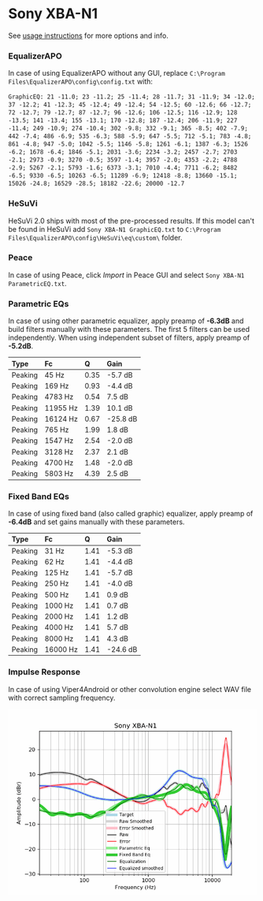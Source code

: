 # Sony XBA-N1
See [usage instructions](https://github.com/jaakkopasanen/AutoEq#usage) for more options and info.

### EqualizerAPO
In case of using EqualizerAPO without any GUI, replace `C:\Program Files\EqualizerAPO\config\config.txt`
with:
```
GraphicEQ: 21 -11.0; 23 -11.2; 25 -11.4; 28 -11.7; 31 -11.9; 34 -12.0; 37 -12.2; 41 -12.3; 45 -12.4; 49 -12.4; 54 -12.5; 60 -12.6; 66 -12.7; 72 -12.7; 79 -12.7; 87 -12.7; 96 -12.6; 106 -12.5; 116 -12.9; 128 -13.5; 141 -13.4; 155 -13.1; 170 -12.8; 187 -12.4; 206 -11.9; 227 -11.4; 249 -10.9; 274 -10.4; 302 -9.8; 332 -9.1; 365 -8.5; 402 -7.9; 442 -7.4; 486 -6.9; 535 -6.3; 588 -5.9; 647 -5.5; 712 -5.1; 783 -4.8; 861 -4.8; 947 -5.0; 1042 -5.5; 1146 -5.8; 1261 -6.1; 1387 -6.3; 1526 -6.2; 1678 -6.4; 1846 -5.1; 2031 -3.6; 2234 -3.2; 2457 -2.7; 2703 -2.1; 2973 -0.9; 3270 -0.5; 3597 -1.4; 3957 -2.0; 4353 -2.2; 4788 -2.9; 5267 -2.1; 5793 -1.6; 6373 -3.1; 7010 -4.4; 7711 -6.2; 8482 -6.5; 9330 -6.5; 10263 -6.5; 11289 -6.9; 12418 -8.8; 13660 -15.1; 15026 -24.8; 16529 -28.5; 18182 -22.6; 20000 -12.7
```

### HeSuVi
HeSuVi 2.0 ships with most of the pre-processed results. If this model can't be found in HeSuVi add
`Sony XBA-N1 GraphicEQ.txt` to `C:\Program Files\EqualizerAPO\config\HeSuVi\eq\custom\` folder.

### Peace
In case of using Peace, click *Import* in Peace GUI and select `Sony XBA-N1 ParametricEQ.txt`.

### Parametric EQs
In case of using other parametric equalizer, apply preamp of **-6.3dB** and build filters manually
with these parameters. The first 5 filters can be used independently.
When using independent subset of filters, apply preamp of **-5.2dB**.

| Type    | Fc       |    Q | Gain     |
|:--------|:---------|:-----|:---------|
| Peaking | 45 Hz    | 0.35 | -5.7 dB  |
| Peaking | 169 Hz   | 0.93 | -4.4 dB  |
| Peaking | 4783 Hz  | 0.54 | 7.5 dB   |
| Peaking | 11955 Hz | 1.39 | 10.1 dB  |
| Peaking | 16124 Hz | 0.67 | -25.8 dB |
| Peaking | 765 Hz   | 1.99 | 1.8 dB   |
| Peaking | 1547 Hz  | 2.54 | -2.0 dB  |
| Peaking | 3128 Hz  | 2.37 | 2.1 dB   |
| Peaking | 4700 Hz  | 1.48 | -2.0 dB  |
| Peaking | 5803 Hz  | 4.39 | 2.5 dB   |

### Fixed Band EQs
In case of using fixed band (also called graphic) equalizer, apply preamp of **-6.4dB** and set
gains manually with these parameters.

| Type    | Fc       |    Q | Gain     |
|:--------|:---------|:-----|:---------|
| Peaking | 31 Hz    | 1.41 | -5.3 dB  |
| Peaking | 62 Hz    | 1.41 | -4.4 dB  |
| Peaking | 125 Hz   | 1.41 | -5.7 dB  |
| Peaking | 250 Hz   | 1.41 | -4.0 dB  |
| Peaking | 500 Hz   | 1.41 | 0.9 dB   |
| Peaking | 1000 Hz  | 1.41 | 0.7 dB   |
| Peaking | 2000 Hz  | 1.41 | 1.2 dB   |
| Peaking | 4000 Hz  | 1.41 | 5.7 dB   |
| Peaking | 8000 Hz  | 1.41 | 4.3 dB   |
| Peaking | 16000 Hz | 1.41 | -24.6 dB |

### Impulse Response
In case of using Viper4Android or other convolution engine select WAV file with correct sampling frequency.

![](https://raw.githubusercontent.com/jaakkopasanen/AutoEq/master/results/oratory1990/harman_in-ear_2017-1/Sony%20XBA-N1/Sony%20XBA-N1.png)